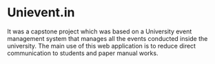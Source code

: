 # Unievent.in
It was a capstone project which was based on a University event management system that manages all the events conducted inside the university. The main use of this web application is to reduce direct communication to students and paper manual works.
